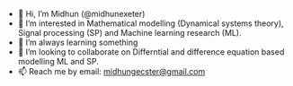 - 👋 Hi, I’m Midhun (@midhunexeter)
- 👀 I’m interested in Mathematical modelling (Dynamical systems theory), Signal processing (SP) and Machine learning research (ML).
- 🌱 I’m always learning something
- 💞️ I’m looking to collaborate on Differntial and difference equation based modelling ML and SP.
- 📫 Reach me by email: midhungecster@gmail.com

<!---
midhunexeter/midhunexeter is a ✨ special ✨ repository because its `README.md` (this file) appears on your GitHub profile.
You can click the Preview link to take a look at your changes.
--->
